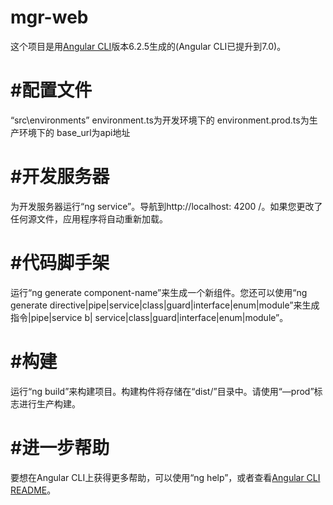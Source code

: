 # mgr-web
这个项目是用[Angular CLI](https://github.com/angular/angular-cli)版本6.2.5生成的(Angular CLI已提升到7.0)。
# #配置文件
“src\environments”
environment.ts为开发环境下的
environment.prod.ts为生产环境下的
	base_url为api地址
# #开发服务器
为开发服务器运行“ng service”。导航到http://localhost: 4200 /。如果您更改了任何源文件，应用程序将自动重新加载。
# #代码脚手架
运行“ng generate component-name”来生成一个新组件。您还可以使用“ng generate directive|pipe|service|class|guard|interface|enum|module”来生成指令|pipe|service b| service|class|guard|interface|enum|module”。
# #构建
运行“ng build”来构建项目。构建构件将存储在“dist/”目录中。请使用“—prod”标志进行生产构建。
# #进一步帮助
要想在Angular CLI上获得更多帮助，可以使用“ng help”，或者查看[Angular CLI README](https://github.com/angular/angular-cli/blob/master/README.md)。